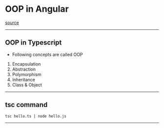 # OOP in Angular
[source](https://www.youtube.com/watch?v=eGv00I7Uckg&list=PL3aZbxdSiCbNx-4OlJZmb4phJgx_ZbzEd&ab_channel=InterviewHappy)


--- ---

## OOP in Typescript

- Following concepts are called OOP
1. Encapsulation
2. Abstraction
3. Polymorphism
4. Inheritance
5. Class & Object

--- ---

## tsc command

```commandline
tsc hello.ts | node hello.js
```

--- ---
